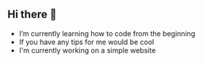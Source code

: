 ## Hi there 👋
- I’m currently learning how to code from the beginning
- If you have any tips for me would be cool
- I'm currently working on a simple website
